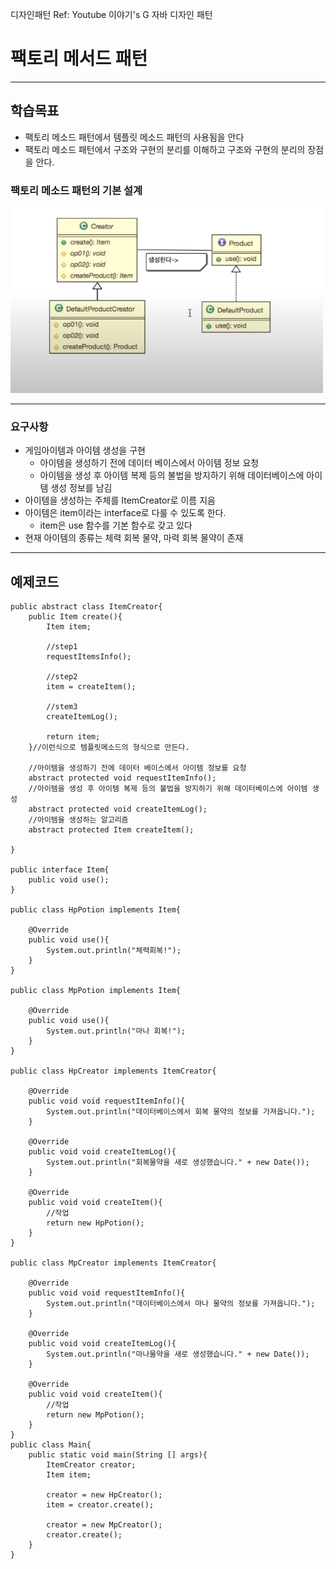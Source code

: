 디자인패턴 Ref: Youtube 이야기's G 자바 디자인 패턴

# 팩토리 메서드 패턴

---
## 학습목표
- 팩토리 메소드 패턴에서 템플릿 메소드 패턴의 사용됨을 안다
- 팩토리 메소드 패턴에서 구조와 구현의 분리를 이해하고 구조와 구현의 분리의 장점을 안다.

### 팩토리 메소드 패턴의 기본 설계
<img src = "./picture/factory-method-struct.PNG" width='500' />

---

### 요구사항
- 게임아이템과 아이템 생성을 구현
  - 아이템을 생성하기 전에 데이터 베이스에서 아이템 정보 요청
  - 아이템을 생성 후 아이템 복제 등의 불법을 방지하기 위해 데이터베이스에 아이템 생성 정보를 남김
- 아이템을 생성하는 주체를 ItemCreator로 이름 지음
- 아이템은 item이라는 interface로 다룰 수 있도록 한다.
  - item은 use 함수를 기본 함수로 갖고 있다
- 현재 아이템의 종류는 체력 회복 물약, 마력 회복 물약이 존재

---
## 예제코드
```
public abstract class ItemCreator{
    public Item create(){
        Item item;

        //step1
        requestItemsInfo();

        //step2
        item = createItem();

        //stem3
        createItemLog();

        return item;
    }//이런식으로 템플릿메소드의 형식으로 만든다.

    //아이템을 생성하기 전에 데이터 베이스에서 아이템 정보를 요청
    abstract protected void requestItemInfo();
    //아이템을 생성 후 아이템 복제 등의 불법을 방지하기 위해 데이터베이스에 아이템 생성
    abstract protected void createItemLog();
    //아이템을 생성하는 알고리즘
    abstract protected Item createItem();

}

public interface Item{
    public void use();
}

public class HpPotion implements Item{
    
    @Override
    public void use(){
        System.out.println("체력회복!");
    }
}

public class MpPotion implements Item{
    
    @Override
    public void use(){
        System.out.println("마나 회복!");
    }
}

public class HpCreator implements ItemCreator{
    
    @Override
    public void void requestItemInfo(){
        System.out.println("데이터베이스에서 회복 물약의 정보를 가져옵니다.");
    }

    @Override
    public void void createItemLog(){
        System.out.println("회복물약을 새로 생성했습니다." + new Date());       
    }

    @Override
    public void void createItem(){
        //작업
        return new HpPotion();
    }
}

public class MpCreator implements ItemCreator{
    
    @Override
    public void void requestItemInfo(){
        System.out.println("데이터베이스에서 마나 물약의 정보를 가져옵니다.");
    }

    @Override
    public void void createItemLog(){
        System.out.println("마나물약을 새로 생성했습니다." + new Date());       
    }

    @Override
    public void void createItem(){
        //작업
        return new MpPotion();
    }
}
public class Main{
    public static void main(String [] args){
        ItemCreator creator;
        Item item;

        creator = new HpCreator();
        item = creator.create();

        creator = new MpCreator();
        creator.create();
    }
}
```